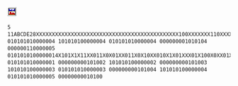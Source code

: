 [![](Pictures/dataftsm.gif)](datafrmt.html#auxilliarydat)

    5  11ABCDE28XXXXXXXXXXXXXXXXXXXXXXXXXXXXXXXXXXXXXXXXXXXXX100XXXXXXX110XXXXXXX000XXXXXXXXXXXXXXXXXXXXXXXXXXXXXXXXXXXXXXXXXXXX01XXXXXXXX01XXXXXX1X0XXXXXXX052lmn.3opq.7ABCDE14XXX1XXX110XXX0XXX101XXX0XXX001XXX0XXX111XXX1X100XXXXX0X110XXXXX1X000XX63 010101010000004 101010100000004 010101010000004 000000001010104 000000110000005 0101010100000014X101X1X11XX011X0X01XX011X0X10XX010X1X01XXX01X100X0XX01X100X11X0XXXXXXX101 010101010000001 000000000101002 101010100000002 000000000101003 101010100000003 010101010000003 000000000101004 101010100000004 010101010000005 00000000010100
